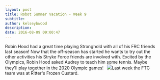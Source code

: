 ```yaml
---
layout: post
title: Robot Summer Vacation - Week 9
subtitle:
author: kelseybwood
description:
date: 2016-08-09 09:00:47
---
```


Robin Hood had a great time playing Stronghold with all of his FRC friends last season! Now that the off-season has started he wants to try out the other activities his Stryke Force friends are involved with. Excited by the Olympics, Robin Hood asked Audrey to teach him some tennis. Maybe they'll play together in the 2020 Olympic games!   ![](/wp-content/uploads/2016/06/Robot-Summer-Vacation-Ritters-1-150x150.jpg)Last week the FTC team was at Ritter's Frozen Custard.
